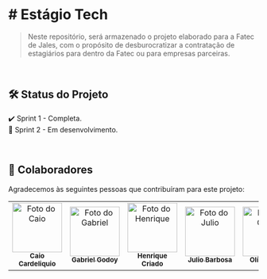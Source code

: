# # Estágio Tech

>Neste repositório, será armazenado o projeto elaborado para a Fatec de Jales, com o propósito de desburocratizar a contratação de estagiários para dentro da Fatec ou para empresas parceiras.
<br />

## 🛠️ Status do Projeto

✔️ Sprint 1 - Completa.
<br />
🚧 Sprint 2 - Em desenvolvimento.

<br />

## 🤝 Colaboradores

Agradecemos às seguintes pessoas que contribuíram para este projeto:

<table>
  <tr>
    <td align="center">
      <a href="https://github.com/EduardoLoppes">
        <img src="https://avatars.githubusercontent.com/u/117771891?v=4" width="100px;" alt="Foto do Caio"/><br>
        <sub>
          <b>Caio Cardeliquio</b>
        </sub>
      </a>
    </td>
    <td align="center">
      <a href="https://github.com/Gui-Angelo-Silva">
        <img src="https://avatars.githubusercontent.com/u/128404348?v=4" width="100px;" alt="Foto do Gabriel"/><br>
        <sub>
          <b>Gabriel Godoy</b>
        </sub>
      </a>
    </td>
    <td align="center">
      <a href="https://github.com/Gui-Angelo-Silva">
        <img src="https://avatars.githubusercontent.com/u/128407937?v=4" width="100px;" alt="Foto do Henrique"/><br>
        <sub>
          <b>Henrique Criado</b>
        </sub>
      </a>
    </td>
    <td align="center">
      <a href="https://github.com/JoaoNeto132">
        <img src="https://avatars.githubusercontent.com/u/126285775?v=4" width="100px;" alt="Foto do Julio"/><br>
        <sub>
          <b>Julio Barbosa</b>
        </sub>
      </a>
    </td>
    <td align="center">
      <a href="https://github.com/gabrielsantos578">
        <img src="https://avatars.githubusercontent.com/u/127052042?s=400&u=a97fe9a7bd5cd37a766bb04c2c1a30b39107f419&v=4" width="100px;" alt="Foto do Olívio"/><br>
        <sub>
          <b>Olívio Neto</b>
        </sub>
      </a>
    </td>
  </tr>
</table>
